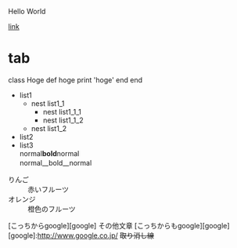 Hello World

[link](http://tuins.ac.jp/)

# tab
class Hoge
   def hoge
       print 'hoge'
   end
end



- list1
  - nest list1_1
    - nest list1_1_1
    - nest list1_1_2
  - nest list1_2
- list2
- list3  
 normal**bold**normal  
 normal__bold__normal　 

  

<d1>
  <dt>りんご</dt>
  <dd>赤いフルーツ</dd>
  <dt>オレンジ</dt>
  <dd>橙色のフルーツ</dd>
 </d1>

[こっちからgoogle][google]
その他文章
[こっちからもgoogle][google]
[google]:http://www.google.co.jp/
~~取り消し線~~

